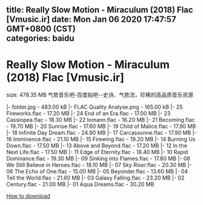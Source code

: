 
title: Really Slow Motion - Miraculum (2018) Flac [Vmusic.ir]
date: Mon Jan 06 2020 17:47:57 GMT+0800 (CST)    
categories: baidu
---

# Really Slow Motion - Miraculum (2018) Flac [Vmusic.ir]
size: 478.35 MB
 气势音乐吧-百度贴吧--史诗、气势流，珍稀的高品质音乐资源
 
|- folder.jpg - 483.00 kB
|- FLAC Quality Analyse.png - 165.00 kB
|- 25 Fireworks.flac - 17.20 MB
|- 24 End of an Era.flac - 17.00 MB
|- 23 Cassiopea.flac - 18.30 MB
|- 22 Iomann.flac - 16.20 MB
|- 21 Becoming.flac - 19.70 MB
|- 20 Sunrise.flac - 17.60 MB
|- 19 Child of Malice.flac - 17.90 MB
|- 18 Infinite Day Dream.flac - 24.90 MB
|- 17 Carcassonne.flac - 17.90 MB
|- 16 Imminence.flac - 21.10 MB
|- 15 Firewing.flac - 19.20 MB
|- 14 Burning Us Down.flac - 17.50 MB
|- 13 Above and Beyond.flac - 17.20 MB
|- 12 In the Next Life.flac - 17.50 MB
|- 11 Edge of Eternity.flac - 18.40 MB
|- 10 Rapid Dominance.flac - 19.30 MB
|- 09 Sinking into Flames.flac - 17.80 MB
|- 08 We Still Believe in Heroes.flac - 18.10 MB
|- 07 Sky Riser.flac - 20.30 MB
|- 06 The Echo of One.flac - 15.00 MB
|- 05 Beyonder.flac - 13.60 MB
|- 04 Tell the World.flac - 21.60 MB
|- 03 Galaxy Falling.flac - 23.20 MB
|- 02 Century.flac - 21.00 MB
|- 01 Aqua Dreams.flac - 30.20 MB

[How to download](https://bpcam.bemobtrk.com/go/2ceec3aa-1ca2-46d6-b9ff-aaa5c184517c?jno=1709)